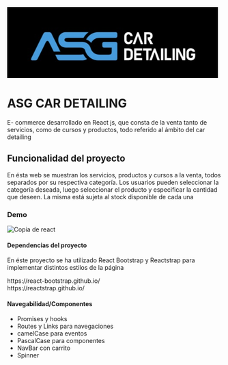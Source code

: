 
<img src="https://github.com/Missbee87/react-Molina/blob/main/proyecto-final/src/components/NavBar/assets/asg.jpg" alt="" />
<h1> ASG CAR DETAILING </h1>
<p> E- commerce desarrollado en React js, que consta de la venta tanto de servicios, como de cursos y productos, todo referido al ámbito del car detailing </p>


<h2> Funcionalidad del proyecto </h2>
<p> En ésta web se muestran los servicios, productos y cursos a la venta, todos separados por su respectiva categoría. Los usuarios pueden seleccionar la categoría deseada, luego seleccionar el producto y especificar la cantidad que deseen. La misma está sujeta al stock disponible de cada una </p>
<h3>Demo</h3>
  
  ![Copia de react](https://user-images.githubusercontent.com/95654493/171901023-bbf08584-9218-446c-b15c-1e85fd08ad96.gif)
</h3>


<h4> Dependencias del proyecto </h4>
<p>En éste proyecto se ha utilizado React Bootstrap y Reactstrap para implementar distintos estilos de la página </p>
<div>https://react-bootstrap.github.io/</div>
<div>https://reactstrap.github.io/</div>

<h4>Navegabilidad/Componentes</h4>
<ul>
  <li>Promises y hooks</li>
  <li>Routes y Links para navegaciones</li>
  <li>camelCase para eventos</li>
  <li>PascalCase para componentes</li>
  <li>NavBar con carrito</li>
  <li>Spinner</li>

</ul>
